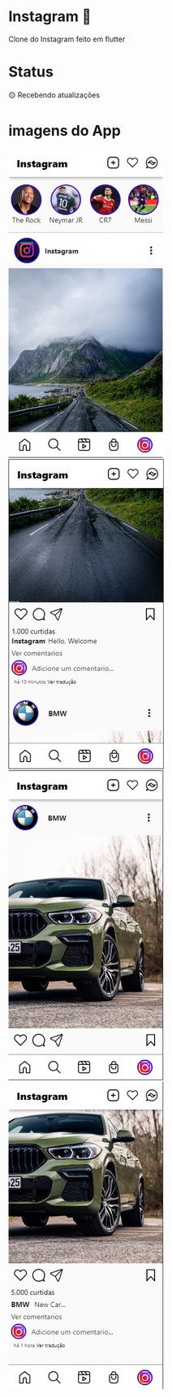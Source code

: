 # Instagram 📱
 Clone do Instagram feito em flutter
# Status
 🟡 Recebendo atualizações
# imagens do App
![img](instagram_clone/imagensGithub/img1.png)
![img](instagram_clone/imagensGithub/img2.png)
![img](instagram_clone/imagensGithub/img3.png)
![img](instagram_clone/imagensGithub/img4.png)
